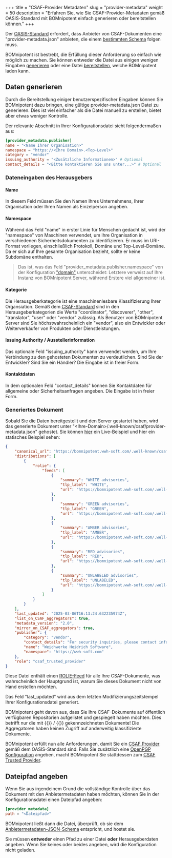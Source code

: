 +++
title = "CSAF-Provider Metadaten"
slug = "provider-metadata"
weight = 50
description = "Erfahren Sie, wie Sie CSAF-Provider-Metadaten gemäß OASIS-Standard mit BOMnipotent einfach generieren oder bereitstellen können."
+++

Der [OASIS-Standard](https://docs.oasis-open.org/csaf/csaf/v2.0/os/csaf-v2.0-os.html#717-requirement-7-provider-metadatajson) erfordert, dass Anbieter von CSAF-Dokumenten eine "provider-metadata.json" anbieten, die einem [bestimmten Schema](https://docs.oasis-open.org/csaf/csaf/v2.0/provider_json_schema.json) folgen muss.

BOMnipotent ist bestrebt, die Erfüllung dieser Anforderung so einfach wie möglich zu machen. Sie können entweder die Datei aus einigen wenigen Eingaben [generieren](#daten-generieren) oder eine Datei [bereitstellen](#dateipfad-angeben), welche BOMnipotent laden kann.

## Daten generieren

Durch die Bereitstellung einiger benutzerspezifischer Eingaben können Sie BOMnipotent dazu bringen, eine gültige provider-metadata.json Datei zu generieren. Dies ist viel einfacher als die Datei manuell zu erstellen, bietet aber etwas weniger Kontrolle.

Der relevante Abschnitt in Ihrer Konfigurationsdatei sieht folgendermaßen aus:
```toml
[provider_metadata.publisher]
name = "<Name Ihrer Organisation>"
namespace = "https://<Ihre Domain>.<Top-Level>"
category = "vendor"
issuing_authority = "<Zusätzliche Informationen>" # Optional
contact_details = "<Bitte kontaktieren Sie uns unter...>" # Optional
```

### Dateneingaben des Herausgebers

#### Name

In diesem Feld müssen Sie den Namen Ihres Unternehmens, Ihrer Organisation oder Ihren Namen als Einzelperson angeben.

#### Namespace

Während das Feld "name" in erster Linie für Menschen gedacht ist, wird der "namespace" von Maschinen verwendet, um Ihre Organisation in verschiedenen Sicherheitsdokumenten zu identifizieren. Er muss im URI-Format vorliegen, einschließlich Protokoll, Domäne und Top-Level-Domäne. Da er sich auf Ihre gesamte Organisation bezieht, sollte er keine Subdomäne enthalten.

> Das ist, was das Feld "provider_metadata.publisher.namespace" von der Konfiguration ["domain"](/de/server/configuration/required/domain/) unterscheidet: Letztere verweist auf Ihre Instanz von BOMnipotent Server, während Erstere viel allgemeiner ist.

#### Kategorie

Die Herausgeberkategorie ist eine maschinenlesbare Klassifizierung Ihrer Organsiation. Gemäß dem [CSAF-Standard](https://docs.oasis-open.org/csaf/csaf/v2.0/os/csaf-v2.0-os.html#32181-document-property---publisher---category) sind in den Herausgeberkategorien die Werte "coordinator", "discoverer", "other", "translator", "user" oder "vendor" zulässig. Als Benutzer von BOMnipotent Server sind Sie höchstwahrscheinlich ein "vendor", also ein Entwickler oder Weiterverkäufer von Produkten oder Dienstleistungen.

#### Issuing Authority / Ausstellerinformation

Das optionale Feld "issuing_authority" kann verwendet werden, um Ihre Verbindung zu den gehosteten Dokumenten zu verdeutlichen. Sind Sie der Entwickler? Sind Sie ein Händler? Die Eingabe ist in freier Form.

#### Kontaktdaten

In dem optionalen Feld "contact_details" können Sie Kontaktdaten für allgemeine oder Sicherheitsanfragen angeben. Die Eingabe ist in freier Form.

### Generiertes Dokument

Sobald Sie die Daten bereitgestellt und den Server gestartet haben, wird das generierte Dokument unter "\<Ihre-Domain\>/.well-known/csaf/provider-metadata.json" gehostet. Sie können [hier](https://bomnipotent.wwh-soft.com/.well-known/csaf/provider-metadata.json) ein Live-Beispiel und hier ein statisches Beispiel sehen:
```json {wrap="false" title="provider-metadata.json"}
{
    "canonical_url": "https://bomnipotent.wwh-soft.com/.well-known/csaf/provider-metadata.json",
    "distributions": [
        {
            "rolie": {
                "feeds": [
                    {
                        "summary": "WHITE advisories",
                        "tlp_label": "WHITE",
                        "url": "https://bomnipotent.wwh-soft.com/.well-known/csaf/white/csaf-feed-tlp-white.json"
                    },
                    {
                        "summary": "GREEN advisories",
                        "tlp_label": "GREEN",
                        "url": "https://bomnipotent.wwh-soft.com/.well-known/csaf/green/csaf-feed-tlp-green.json"
                    },
                    {
                        "summary": "AMBER advisories",
                        "tlp_label": "AMBER",
                        "url": "https://bomnipotent.wwh-soft.com/.well-known/csaf/amber/csaf-feed-tlp-amber.json"
                    },
                    {
                        "summary": "RED advisories",
                        "tlp_label": "RED",
                        "url": "https://bomnipotent.wwh-soft.com/.well-known/csaf/red/csaf-feed-tlp-red.json"
                    },
                    {
                        "summary": "UNLABELED advisories",
                        "tlp_label": "UNLABELED",
                        "url": "https://bomnipotent.wwh-soft.com/.well-known/csaf/unlabeled/csaf-feed-tlp-unlabeled.json"
                    }
                ]
            }
        }
    ],
    "last_updated": "2025-03-06T16:13:24.632235974Z",
    "list_on_CSAF_aggregators": true,
    "metadata_version": "2.0",
    "mirror_on_CSAF_aggregators": true,
    "publisher": {
        "category": "vendor",
        "contact_details": "For security inquiries, please contact info@wwh-soft.com",
        "name": "Weichwerke Heidrich Software",
        "namespace": "https://wwh-soft.com"
    },
    "role": "csaf_trusted_provider"
}
```

Diese Datei enthält einen [ROLIE-Feed](https://docs.oasis-open.org/csaf/csaf/v2.0/os/csaf-v2.0-os.html#7115-requirement-15-rolie-feed) für alle Ihre CSAF-Dokumente, was wahrscheinlich der Hauptgrund ist, warum Sie dieses Dokument nicht von Hand erstellen möchten.

Das Feld "last_updated" wird aus dem letzten Modifizierungszeitstempel Ihrer Konfigurationsdatei generiert.

BOMnipotent geht davon aus, dass Sie Ihre CSAF-Dokumente auf öffentlich verfügbaren Repositorien aufgelistet und gespiegelt haben möchten. Dies betrifft nur die mit {{<tlp-white>}} / {{<tlp-clear>}} gekennzeichneten Dokumente! Die Aggregatoren haben keinen Zugriff auf anderweitig klassifizierte Dokumente.

BOMnipotent erfüllt nun alle Anforderungen, damit Sie ein [CSAF Provider](https://docs.oasis-open.org/csaf/csaf/v2.0/os/csaf-v2.0-os.html#722-role-csaf-provider) gemäß dem OASIS-Standard sind. Falls Sie zusätzlich eine [OpenPGP Konfiguration](/de/server/configuration/optional/open-pgp/) angeben, macht BOMnipotent Sie stattdessen zum [CSAF Trusted Provider](https://docs.oasis-open.org/csaf/csaf/v2.0/os/csaf-v2.0-os.html#723-role-csaf-trusted-provider).

## Dateipfad angeben

Wenn Sie aus irgendeinem Grund die vollständige Kontrolle über das Dokument mit den Anbietermetadaten haben möchten, können Sie in der Konfigurationsdatei einen Dateipfad angeben:

```toml
[provider_metadata]
path = "<Dateipfad>"
```

BOMnipotent ließt dann die Datei, überprüft, ob sie dem [Anbietermetadaten-JSON-Schema](https://docs.oasis-open.org/csaf/csaf/v2.0/provider_json_schema.json) entspricht, und hostet sie.

Sie müssen **entweder** einen Pfad zu einer Datei **oder** Herausgeberdaten angeben. Wenn Sie keines oder beides angeben, wird die Konfiguration nicht geladen.
